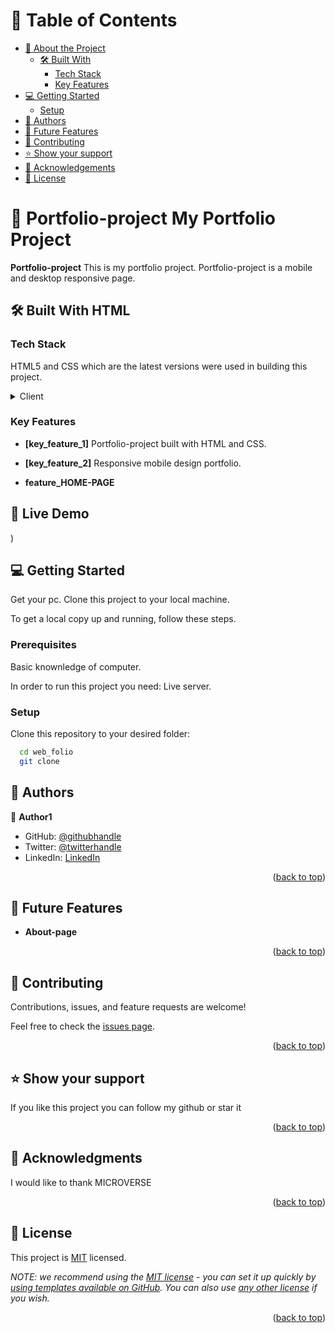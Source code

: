 
<a name="readme-top"></a>


# 📗 Table of Contents

- [📖 About the Project](#about-project)
  - [🛠 Built With](#built-with)
    - [Tech Stack](#tech-stack)
    - [Key Features](#key-features)
- [💻 Getting Started](#getting-started)
  - [Setup](#setup)
- [👥 Authors](#authors)
- [🔭 Future Features](#future-features)
- [🤝 Contributing](#contributing)
- [⭐️ Show your support](#support)
- [🙏 Acknowledgements](#acknowledgements)
- [📝 License](#license)

<!-- PROJECT DESCRIPTION -->

# 📖  Portfolio-project <a name="Web_folio">My Portfolio Project</a>



**Portfolio-project** This is my portfolio project. 
Portfolio-project is a mobile and desktop responsive page.

## 🛠 Built With HTML <a name="For Text"></a>

### Tech Stack <a name="tech-stack"></a>

HTML5 and CSS which are the latest versions were used in building this project.


<details>
  <summary>Client</summary>
  <ul>
    <li><a href="https://reactjs.org/">JAVASCRIPT</a></li>
  </ul>
</details>




### Key Features <a name="key-features"></a>

- **[key_feature_1]** Portfolio-project built with HTML and CSS.
- **[key_feature_2]** Responsive mobile design portfolio.


- **feature_HOME-PAGE**

## 🚀 Live Demo <a name="Live Demo"></a>


)


## 💻 Getting Started <a name="getting-started"></a>

Get your pc.
Clone this project to your local machine.

To get a local copy up and running, follow these steps.



### Prerequisites
Basic knownledge of computer.

In order to run this project you need:
Live server.

### Setup

Clone this repository to your desired folder:


```sh
  cd web_folio
  git clone 
```

## 👥 Authors <a name="authors"></a>


👤 **Author1**

- GitHub: [@githubhandle](https://github.com/KAYEMBAJONATHAN)
- Twitter: [@twitterhandle]()
- LinkedIn: [LinkedIn](https://www.linkedin.com/in/jonathan-kayemba-b56247236/)


<p align="right">(<a href="#readme-top">back to top</a>)</p>



## 🔭 Future Features <a name="future-features"></a>



- **About-page**


<p align="right">(<a href="#readme-top">back to top</a>)</p>


## 🤝 Contributing <a name="contributing"></a>

Contributions, issues, and feature requests are welcome!

Feel free to check the [issues page](../../issues/).

<p align="right">(<a href="#readme-top">back to top</a>)</p>



## ⭐️ Show your support <a name="support"></a>



If you like this project you can follow my github or star it

<p align="right">(<a href="#readme-top">back to top</a>)</p>



## 🙏 Acknowledgments <a name="acknowledgements"></a>



I would like to thank
MICROVERSE

<p align="right">(<a href="#readme-top">back to top</a>)</p>


<!-- LICENSE -->

## 📝 License <a name="license"></a>

This project is [MIT](./MIT.md) licensed.

_NOTE: we recommend using the [MIT license](https://choosealicense.com/licenses/mit/) - you can set it up quickly by [using templates available on GitHub](https://docs.github.com/en/communities/setting-up-your-project-for-healthy-contributions/adding-a-license-to-a-repository). You can also use [any other license](https://choosealicense.com/licenses/) if you wish._

<p align="right">(<a href="#readme-top">back to top</a>)</p>

